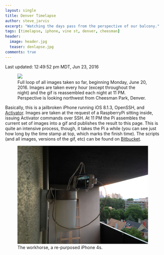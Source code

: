 ```yaml
---
layout: single
title: Denver Timelapse
author: steve_jarvis
excerpt: "Watching the days pass from the perspective of our balcony."
tags: [timelapse, iphone, vine st, denver, cheesman]
header:
  image: header.jpg
  teaser: denlapse.jpg
comments: true
---
```


Last updated: 12:49:52 pm MDT, Jun 23, 2016

<figure>
    <a href="../images/denlapse/timelapse.gif"><img src="../images/denlapse/timelapse.gif"></a>
    <figcaption>Full loop of all images taken so far, beginning
    Monday, June 20, 2016. Images are taken every hour (except
    throughout the night) and the gif is reassembled each night at 11 PM.
    Perspective is looking northwest from Cheesman Park, Denver.</figcaption>
</figure>

Basically, this is a jailbroken iPhone running iOS 8.1.3, OpenSSH, and [Activator](http://www.cydiaios7.com/activator.html).
Images are taken at the request of a RaspberryPi sitting inside, issuing
Activator commands over SSH. At 11 PM the Pi assembles the current set of images
into a gif and publishes the result to this page. This is quite an intensive
process, though, it takes the Pi a while (you can see just how long by the time
stamp at top, which marks the finish time). The scripts (and all images,
versions of the gif, etc) can be found on
[Bitbucket](https://bitbucket.org/stevejarvis/denlapse/src).

<figure>
    <a href="../images/denlapse.jpg"><img src="../images/denlapse.jpg"></a>
    <figcaption>The workhorse, a re-purposed iPhone 4s.</figcaption>
</figure>
